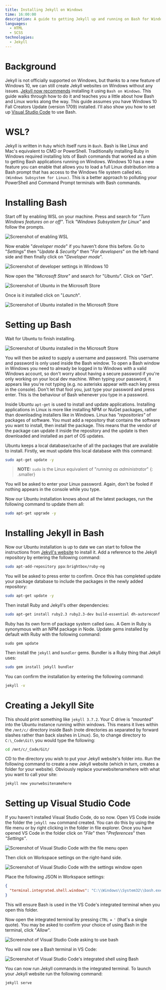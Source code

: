 ```yaml
---
title: Installing Jekyll on Windows
time: 16:00:00
description: A guide to getting Jekyll up and running on Bash for Windows with Visual Studio Code
languages:
  - HTML
  - SCSS
technologies:
  - Jekyll
---
```


# Background

Jekyll is not officially supported on Windows, but thanks to a new feature of Windows 10, we can still create Jekyll websites on Windows without any issues. [Jekyll now recommends][jekyll-install-docs] installing it using `Bash on Windows`. This guide walks through how to do it and teaches you a little about how Bash and Linux works along the way. This guide assumes you have Windows 10 Fall Creators Update (version 1709) installed. I'll also show you how to set up [Visual Studio Code][vs-code] to use Bash.

# WSL?

Jekyll is written in `Ruby` which itself runs in `Bash`. Bash is like Linux and Mac's equivalent to CMD or PowerShell. Traditionally installing Ruby in Windows required installing lots of Bash commands that worked as a shim to getting Bash applications running on Windows. Windows 10 has a new feature you can enable that allows you to load a full Linux distribution into a Bash prompt that has access to the Windows file system called `WSL (Windows Subsystem for Linux)`. This is a better approach to polluting your PowerShell and Command Prompt terminals with Bash commands.

# Installing Bash

Start off by enabling WSL on your machine. Press <i class="fab fa-windows"></i> and search for _"Turn Windows features on or off"_. Tick _"Windows Subsystem for Linux"_ and follow the prompts.

![Screenshot of enabling WSL][enable-wsl]

Now enable "_developer mode_" if you haven't done this before. Go to "_Settings_" then "_Update & Security_" then "_For developers_" on the left-hand side and then finally click on "_Developer mode_".

![Screenshot of developer settings in Windows 10][enable-developer-mode]

Now open the "_Microsoft Store_" and search for "_Ubuntu_". Click on "_Get_".

![Screenshot of Ubuntu in the Microsoft Store][install-ubuntu]

Once is it installed click on "_Launch_".

![Screenshot of Ubuntu installed in the Microsoft Store][installed-ubuntu]

# Setting up Bash

Wait for Ubuntu to finish installing.

![Screenshot of Ubuntu installed in the Microsoft Store][wait-for-ubuntu]

You will then be asked to supply a username and password. This username and password is only used inside the Bash window. To open a Bash window in Windows you need to already be logged in to Windows with a valid Windows account, so don't worry about having a secure password if you're only working on your local dev machine. When typing your password, it appears like you're not typing (e.g. no asterisks appear with each key press in the console). Don't let that fool you, just type your password and press enter. This is the behaviour of Bash whenever you type in a password.

Inside Ubuntu `apt-get` is used to install and update applications. Installing applications in Linux is more like installing NPM or NuGet packages, rather than downloading installers like in Windows. Linux has _"repositories"_ of packages of software. You must add a repository that contains the software you want to install, then install the package. This means that the vendor of the package can update it inside the repository and the update is then downloaded and installed as part of OS updates.

Ubuntu keeps a local database/cache of all the packages that are available to install. Firstly, we must update this local database with this command:

```bash
sudo apt-get update -y
```

> **NOTE:** `sudo` is the Linux equivalent of "_running as administrator_"
> {: .smaller}

You will be asked to enter your Linux password. Again, don't be fooled if nothing appears in the console while you type.

Now our Ubuntu installation knows about all the latest packages, run the following command to update them all:

```bash
sudo apt-get upgrade -y
```

# Installing Jekyll in Bash

Now our Ubuntu installation is up to date we can start to follow the instructions from [Jekyll's website][jekyll-install-docs-bash] to install it. Add a reference to the Jekyll repository by entering the following command:

```bash
sudo apt-add-repository ppa:brightbox/ruby-ng
```

You will be asked to press enter to confirm. Once this has completed update your package database to include the packages in the newly added repository:

```bash
sudo apt-get update -y
```

Then install Ruby and Jekyll's other dependencies:

```bash
sudo apt-get install ruby2.3 ruby2.3-dev build-essential dh-autoreconf -y
```

Ruby has its own form of package system called `Gems`. A Gem in Ruby is synonymous with an NPM package in Node. Update gems installed by default with Ruby with the following command:

```
sudo gem update
```

Then install the `jekyll` and `bundler` gems. Bundler is a Ruby thing that Jekyll uses:

```bash
sudo gem install jekyll bundler
```

You can confirm the installation by entering the following command:

```bash
jekyll -v
```

# Creating a Jekyll Site

This should print something like `jekyll 3.7.2`. Your C drive is _"mounted"_ into the Ubuntu instance running within windows. This means it lives within the `/mnt/c/` directory inside Bash (note directories as separated by forward slashes rather than back slashes in Linux). So, to change directory to `C:\_Code\Git\` you would type the following:

```bash
cd /mnt/c/_Code/Git/
```

CD to the directory you wish to put your Jekyll website's folder into. Run the following command to create a new Jekyll website (which in turn, creates a folder for your website). Obviously replace yourwebsitenamehere with what you want to call your site:

```bash
jekyll new yourwebsitenamehere
```

# Setting up Visual Studio Code

If you haven't installed Visual Studio Code, do so now. Open VS Code inside the folder the `jekyll new` command created. You can do this by using the file menu or by right clicking in the folder in file explorer. Once you have opened VS Code in the folder click on "_File_" then "_Preferences_" then _"Settings"_.

![Screenshot of Visual Studio Code with the file menu open][vs-code-open-settings]

Then click on Workspace settings on the right-hand side.

![Screenshot of Visual Studio Code with the settings window open][vs-code-settings]

Place the following JSON in Workspace settings:

```json
{
  "terminal.integrated.shell.windows": "C:\\Windows\\System32\\bash.exe"
}
```

This will ensure Bash is used in the VS Code's integrated terminal when you open this folder.

Now open the integrated terminal by pressing `CTRL` + `'` (that's a single quote). You may be asked to confirm your choice of using Bash in the terminal, click "_Allow_".

![Screenshot of Visual Studio Code asking to use bash][vs-code-bash-confirmation]

You will now see a Bash terminal in VS Code:

![Screenshot of Visual Studio Code's integrated shell using Bash][vs-code-bash-terminal]

You can now run Jekyll commands in the integrated terminal. To launch your Jekyll website run the following command:

```bash
jekyll serve
```

[enable-wsl]: enable-wsl.png
[enable-developer-mode]: enable-developer-mode.png
[install-ubuntu]: install-ubuntu.png
[installed-ubuntu]: installed-ubuntu.png
[wait-for-ubuntu]: wait-for-ubuntu.png
[vs-code-open-settings]: vs-code-open-settings.png
[vs-code-settings]: vs-code-settings.png
[vs-code-bash-confirmation]: vs-code-bash-confirmation.png
[vs-code-bash-terminal]: vs-code-bash-terminal.png
[vs-code-loading-prompt]: vs-code-loading-prompt.png

[vs-code]: <https://code.visualstudio.com/>
[jekyll-install-docs]: <https://jekyllrb.com/docs/windows/#installation>
[jekyll-install-docs-bash]: <https://jekyllrb.com/docs/windows/#installation-via-bash-on-windows-10>

